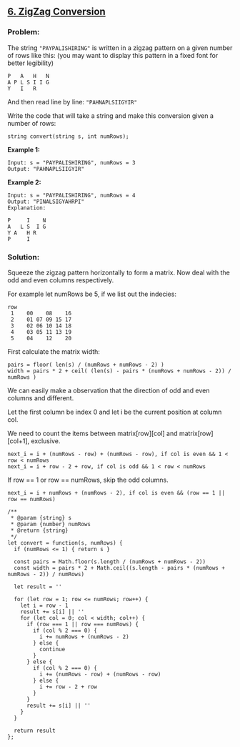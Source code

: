 ## [6. ZigZag Conversion](https://leetcode.com/problems/zigzag-conversion/description/)

### Problem:

The string `"PAYPALISHIRING"` is written in a zigzag pattern on a given number of rows like this: (you may want to display this pattern in a fixed font for better legibility)

    P   A   H   N
    A P L S I I G
    Y   I   R

And then read line by line: `"PAHNAPLSIIGYIR"`

Write the code that will take a string and make this conversion given a number of rows:

    string convert(string s, int numRows);

**Example 1:**

    Input: s = "PAYPALISHIRING", numRows = 3
    Output: "PAHNAPLSIIGYIR"

**Example 2:**

    Input: s = "PAYPALISHIRING", numRows = 4
    Output: "PINALSIGYAHRPI"
    Explanation:

    P     I    N
    A   L S  I G
    Y A   H R
    P     I

### Solution:

Squeeze the zigzag pattern horizontally to form a matrix. Now deal with the odd and even columns respectively.

For example let numRows be 5, if we list out the indecies:

    row
     1    00    08    16
     2    01 07 09 15 17
     3    02 06 10 14 18
     4    03 05 11 13 19
     5    04    12    20

First calculate the matrix width:

    pairs = floor( len(s) / (numRows + numRows - 2) )
    width = pairs * 2 + ceil( (len(s) - pairs * (numRows + numRows - 2)) / numRows )

We can easily make a observation that the direction of odd and even columns and different.

Let the first column be index 0 and let i be the current position at column col.

We need to count the items between matrix\[row\]\[col\] and matrix\[row\]\[col+1\], exclusive.

    next_i = i + (numRows - row) + (numRows - row), if col is even && 1 < row < numRows
    next_i = i + row - 2 + row, if col is odd && 1 < row < numRows

If row == 1 or row == numRows, skip the odd columns.

    next_i = i + numRows + (numRows - 2), if col is even && (row == 1 || row == numRows)

    /**
     * @param {string} s
     * @param {number} numRows
     * @return {string}
     */
    let convert = function(s, numRows) {
      if (numRows <= 1) { return s }

      const pairs = Math.floor(s.length / (numRows + numRows - 2))
      const width = pairs * 2 + Math.ceil((s.length - pairs * (numRows + numRows - 2)) / numRows)

      let result = ''

      for (let row = 1; row <= numRows; row++) {
        let i = row - 1
        result += s[i] || ''
        for (let col = 0; col < width; col++) {
          if (row === 1 || row === numRows) {
            if (col % 2 === 0) {
              i += numRows + (numRows - 2)
            } else {
              continue
            }
          } else {
            if (col % 2 === 0) {
              i += (numRows - row) + (numRows - row)
            } else {
              i += row - 2 + row
            }
          }
          result += s[i] || ''
        }
      }

      return result
    };
